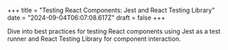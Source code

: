 +++
title = "Testing React Components: Jest and React Testing Library"
date = "2024-09-04T06:07:08.617Z"
draft = false
+++

  Dive into best practices for testing React components using Jest as a test runner and React Testing Library for component interaction.
        